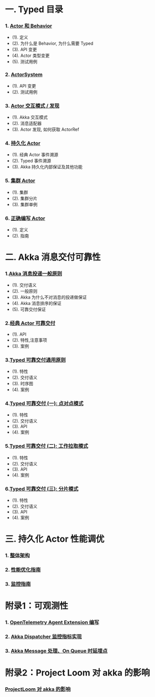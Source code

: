 <!--
暂时注释
# 前言
-->

# 一. Typed 目录

### 1. [Actor 和 Behavior](/doc/1-actor-behavior.md)
- (1). 定义
- (2). 为什么是 Behavior, 为什么需要 Typed
- (3). API 变更
- (4). Actor 类型变更
- (5). 测试用例
### 2. [ActorSystem](/doc/2-actor-system.md)
- (1). API 变更
- (2). 测试用例
### 3. [Actor 交互模式 / 发现](/doc/3-actor-interaction.md)
- (1). Akka 交互模式
- (2). 消息适配器
- (3). Actor 发现, 如何获取 ActorRef
### 4. [持久化 Actor](/doc/4-eventsoured-actor.md)
- (1). 经典 Actor 事件溯源
- (2). Typed 事件溯源
- (3). Akka 持久化内部保证及其他功能
### 5. [集群 Actor](/doc/5-cluster.md)
- (1). 集群
- (2). 集群分片
- (3). 集群单例

### 6. [正确编写 Actor](/doc/6-how-to-write-an-actor.md)
- (1). 定义
- (2). 指南

# 二. Akka 消息交付可靠性

### 1.[Akka 消息投递一般原则](/doc/delivery/1-message-delivery-reliability.md)
- (1). 交付语义 
- (2). 一般原则 
- (3). Akka 为什么不对消息的投递做保证
- (4). Akka 消息排序的保证
- (5). 可靠交付保证
### 2.[经典 Actor 可靠交付](/doc/delivery/2-classic-reliable-delivery.md)
- (1). API
- (2). 特性,注意事项
- (3). 案例
### 3.[Typed 可靠交付通用原则](/doc/delivery/3-typed-reliable-delivery.md)
- (1). 特性
- (2). 交付语义
- (3). 时序图
- (4). 案例
### 4.[Typed 可靠交付 (一): 点对点模式](/doc/delivery/4-typed-reliable-delivery-p2p.md)
- (1). 特性 
- (2). 交付语义
- (3). API
- (4). 案例
### 5.[Typed 可靠交付 (二): 工作拉取模式](/doc/delivery/5-typed-reliable-delivery-pull.md)
- (1). 特性
- (2). 交付语义
- (3). API
- (4). 案例
### 6.[Typed 可靠交付 (三): 分片模式](/doc/delivery/6-typed-reliable-delivery-sharding.md)
- (1). 特性
- (2). 交付语义
- (3). API
- (4). 案例

# 三. 持久化 Actor 性能调优

### 1. [整体架构](/doc/persist/1-architecture.md)
### 2. [性能优化指南](/doc/persist/2-performance-tips.md)
### 3. [监控指南](/doc/persist/3-monitor.md)





# 附录1：可观测性

### 1. [OpenTelemetry Agent Extension 编写](/doc/observability/1-opentelemetry-guide.md)
### 2. [Akka Dispatcher 监控指标实现](/doc/observability/2-akka-dispatcher-instrument.md)
### 3. [Akka Message 处理、On Queue 时延埋点](/doc/observability/3-actor-message-duration.md)

# 附录2：Project Loom 对 akka 的影响

### [ProjectLoom 对 akka 的影响](/doc/loom/effect.md)
